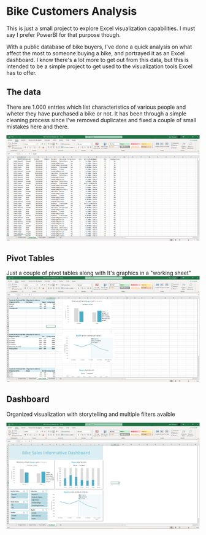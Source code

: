 # Bike Customers Analysis
This is just a small project to explore Excel visualization capabilities. I must say I prefer PowerBI for that purpose though.

With a public database of bike buyers, I've done a quick analysis on what affect the most to someone buying a bike, and portrayed it as an Excel dashboard.
I know there's a lot more to get out from this data, but this is intended to be a simple project to get used to the visualization tools Excel has to offer.

## The data

There are 1.000 entries which list characteristics of various people and wheter they have purchased a bike or not. It has been through a simple cleaning process since I've removed duplicates and fixed a couple of small mistakes here and there.

![enter image description here](Captures/Cleaned%20Data.png)

## Pivot Tables

Just a couple of pivot tables along with It's graphics in a "working sheet"
![enter image description here](Captures/Pivot%20Tables.png)

## Dashboard
Organized visualization with storytelling and multiple filters avaible

![enter image description here](Captures/Dashboard.png)
